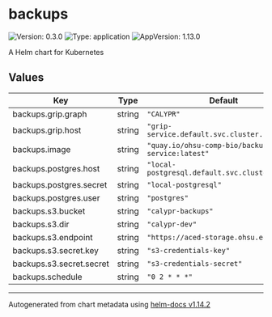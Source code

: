 # backups

![Version: 0.3.0](https://img.shields.io/badge/Version-0.3.0-informational?style=flat-square) ![Type: application](https://img.shields.io/badge/Type-application-informational?style=flat-square) ![AppVersion: 1.13.0](https://img.shields.io/badge/AppVersion-1.13.0-informational?style=flat-square)

A Helm chart for Kubernetes

## Values

| Key | Type | Default | Description |
|-----|------|---------|-------------|
| backups.grip.graph | string | `"CALYPR"` |  |
| backups.grip.host | string | `"grip-service.default.svc.cluster.local"` |  |
| backups.image | string | `"quay.io/ohsu-comp-bio/backup-service:latest"` |  |
| backups.postgres.host | string | `"local-postgresql.default.svc.cluster.local"` |  |
| backups.postgres.secret | string | `"local-postgresql"` |  |
| backups.postgres.user | string | `"postgres"` |  |
| backups.s3.bucket | string | `"calypr-backups"` |  |
| backups.s3.dir | string | `"calypr-dev"` |  |
| backups.s3.endpoint | string | `"https://aced-storage.ohsu.edu"` |  |
| backups.s3.secret.key | string | `"s3-credentials-key"` |  |
| backups.s3.secret.secret | string | `"s3-credentials-secret"` |  |
| backups.schedule | string | `"0 2 * * *"` |  |

----------------------------------------------
Autogenerated from chart metadata using [helm-docs v1.14.2](https://github.com/norwoodj/helm-docs/releases/v1.14.2)
